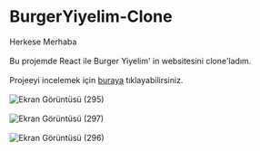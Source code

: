 # BurgerYiyelim-Clone
Herkese Merhaba <br> <br>
Bu projemde React ile Burger Yiyelim' in websitesini clone'ladım. <br><br>
Projeeyi incelemek için [buraya](https://64318c7da9fb4e47af9a3681--stirring-melba-55788d.netlify.app/menu) tıklayabilirsiniz. <br><br>
![Ekran Görüntüsü (295)](https://user-images.githubusercontent.com/78304413/230730686-9f09838a-3d32-4b64-8e98-25167277ad97.png) <br><br>
![Ekran Görüntüsü (297)](https://user-images.githubusercontent.com/78304413/230731106-44505f73-1d1b-43ca-8ea6-c57c413f79fe.png) <br><br>
![Ekran Görüntüsü (296)](https://user-images.githubusercontent.com/78304413/230731463-4fa49e9d-f079-4e96-9f09-63a8be26f648.png)




